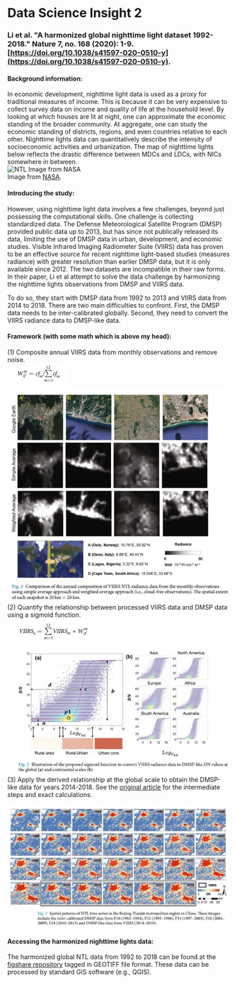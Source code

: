 # Data Science Insight 2

### Li et al. "A harmonized global nighttime light dataset 1992-2018." Nature 7, no. 168 (2020): 1-9. [https://doi.org/10.1038/s41597-020-0510-y](https://doi.org/10.1038/s41597-020-0510-y).

#### Background information:

In economic development, nighttime light data is used as a proxy for traditional measures of income. This is because it can be very expensive to collect survey data on income and quality of life at the household level. By looking at which houses are lit at night, one can approximate the economic standing of the broader community. At aggregate, one can study the economic standing of districts, regions, and even countries relative to each other. Nighttime lights data can quantitatively describe the intensity of socioeconomic activities and urbanization. The map of nighttime lights below reflects the drastic difference between MDCs and LDCs, with NICs somewhere in between.
<br/>
![NTL Image from NASA](ntl_2016.jpg)
<br/>
Image from [NASA](https://www.nasa.gov/feature/goddard/2017/new-night-lights-maps-open-up-possible-real-time-applications).


#### Introducing the study:

However, using nighttime light data involves a few challenges, beyond just possessing the computational skills. One challenge is collecting standardized data. The Defense Meteorological Satellite Program (DMSP) provided public data up to 2013, but has since not publically released its data, limiting the use of DMSP data in urban, development, and economic studies. Visible Infrared Imaging Radiometer Suite (VIIRS) data has proven to be an effective source for recent nighttime light-based studies (measures radiance) with greater resolution than earlier DMSP data, but it is only available since 2012. The two datasets are incompatible in their raw forms. In their paper, Li et al attempt to solve the data challenge by harmonizing the nighttime lights observations from DMSP and VIIRS data.
<br/>

To do so, they start with DMSP data from 1992 to 2013 and VIIRS data from 2014 to 2018. There are two main difficulties to confront. First, the DMSP data needs to be inter-calibrated globally. Second, they need to convert the VIIRS radiance data to DMSP-like data.


#### Framework (with some math which is above my head):

(1) Composite annual VIIRS data from monthly observations and remove noise.
<br/>
![function 1](fun1.JPG)
<br/>
![image 1](img1.JPG)
<br/>
(2) Quantify the relationship between processed VIIRS data and DMSP data using a sigmoid function.
<br/>
![function 2](fun2.JPG)
<br/>
![image 2](img2.JPG)
<br/>
(3) Apply the derived relationship at the global scale to obtain the DMSP-like data for years 2014-2018. See the [original article](https://doi.org/10.1038/s41597-020-0510-y) for the intermediate steps and exact calculations.
<br/>

![image 3](img3.JPG)

#### Accessing the harmonized nighttime lights data:

The harmonized global NTL data from 1992 to 2018 can be found at the [figshare repository](https://doi.org/10.6084/m9.fgshare.9828827.v2) tagged in GEOTIFF file format. These data can be processed by standard GIS software (e.g., QGIS).
